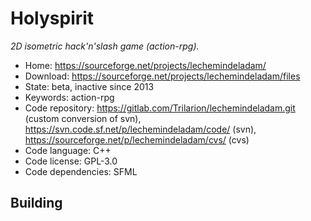 # Holyspirit

_2D isometric hack'n'slash game (action-rpg)._

- Home: https://sourceforge.net/projects/lechemindeladam/
- Download: https://sourceforge.net/projects/lechemindeladam/files
- State: beta, inactive since 2013
- Keywords: action-rpg
- Code repository: https://gitlab.com/Trilarion/lechemindeladam.git (custom conversion of svn), https://svn.code.sf.net/p/lechemindeladam/code/ (svn), https://sourceforge.net/p/lechemindeladam/cvs/ (cvs)
- Code language: C++
- Code license: GPL-3.0
- Code dependencies: SFML

## Building

